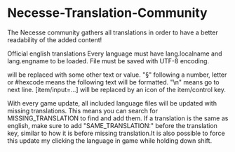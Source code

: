 # Necesse-Translation-Community
The Necesse community gathers all translations in order to have a better readability of the added content!

Official english translations
Every language must have lang.localname and lang.engname to be loaded.
File must be saved with UTF-8 encoding.

<text> will be replaced with some other text or value.
"§" following a number, letter or #hexcode means the following text will be formatted.
"\n" means go to next line.
[item/input=...] will be replaced by an icon of the item/control key.

With every game update, all included language files will be updated with missing translations.
This means you can search for MISSING_TRANSLATION to find and add them.
If a translation is the same as english, make sure to add "SAME_TRANSLATION:" before the translation key,
similar to how it is before missing translation.It is also possible to force this update my clicking the language in game while holding down shift.